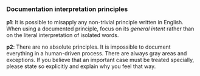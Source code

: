### Documentation interpretation principles

<a name="p1"></a>**p1**: It is possible to misapply any non-trivial principle written in English. When using a documented principle, focus on its _general intent_ rather than on the literal interpretation of isolated words.

<a name="p2"></a>**p2**: There are no absolute principles. It is impossible to document everything in a human-driven process. There are always gray areas and exceptions. If you believe that an important case must be treated specially, please state so explicitly and explain why you feel that way.
